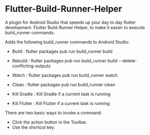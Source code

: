 # Flutter-Build-Runner-Helper
A plugin for Android Studio that speeds up your day to day flutter development.
Flutter Build Runner Helper, to make it easier to execute build_runner commands.

Adds the following build_runner commands to Android Studio:
 - Build : flutter packages pub run build_runner build
 - Rebuild : flutter packages pub run build_runner build --delete-conflicting-outputs
 - Watch : flutter packages pub run build_runner watch
 - Clean : flutter packages pub run build_runner clean
 
 - Kill Gradle : Kill Gradle if a current task is running
 - Kill Flutter : Kill Flutter if a current task is running

There are two basic ways to invoke a command:
 - Click the action button in the Toolbar.
 - Use the shortcut key.